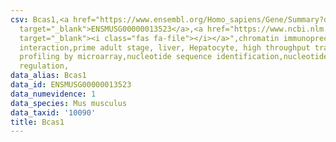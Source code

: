 ```yaml
---
csv: Bcas1,<a href="https://www.ensembl.org/Homo_sapiens/Gene/Summary?db=core;g=ENSMUSG00000013523"
  target="_blank">ENSMUSG00000013523</a>,<a href="https://www.ncbi.nlm.nih.gov/pubmed/23834426"
  target="_blank"><i class="fas fa-file"></i></a>",chromatin immunoprecipitation assay,direct
  interaction,prime adult stage, liver, Hepatocyte, high throughput transcription
  profiling by microarray,nucleotide sequence identification,nucleotide sequence identification,transcriptional
  regulation,
data_alias: Bcas1
data_id: ENSMUSG00000013523
data_numevidence: 1
data_species: Mus musculus
data_taxid: '10090'
title: Bcas1
---
```

